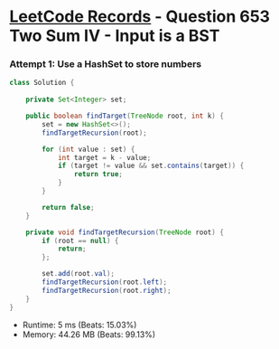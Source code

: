 # [LeetCode Records](../../README.md) - Question 653 Two Sum IV - Input is a BST

### Attempt 1: Use a HashSet to store numbers
```java
class Solution {
    
    private Set<Integer> set;

    public boolean findTarget(TreeNode root, int k) {
        set = new HashSet<>();
        findTargetRecursion(root);

        for (int value : set) {
            int target = k - value;
            if (target != value && set.contains(target)) {
                return true;
            }
        }

        return false;
    }

    private void findTargetRecursion(TreeNode root) {
        if (root == null) {
            return;
        };

        set.add(root.val);
        findTargetRecursion(root.left);
        findTargetRecursion(root.right);
    }
}
```
- Runtime: 5 ms (Beats: 15.03%)
- Memory: 44.26 MB (Beats: 99.13%)

<br>
